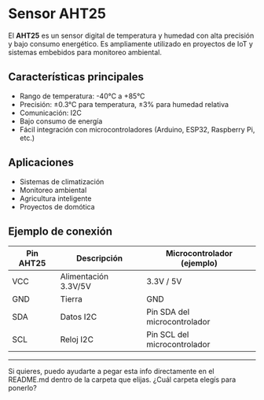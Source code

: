# Sensor AHT25

El **AHT25** es un sensor digital de temperatura y humedad con alta precisión y bajo consumo energético. Es ampliamente utilizado en proyectos de IoT y sistemas embebidos para monitoreo ambiental.

## Características principales

- Rango de temperatura: -40°C a +85°C
- Precisión: ±0.3°C para temperatura, ±3% para humedad relativa
- Comunicación: I2C
- Bajo consumo de energía
- Fácil integración con microcontroladores (Arduino, ESP32, Raspberry Pi, etc.)

## Aplicaciones

- Sistemas de climatización
- Monitoreo ambiental
- Agricultura inteligente
- Proyectos de domótica

## Ejemplo de conexión

| Pin AHT25 | Descripción          | Microcontrolador (ejemplo) |
|-----------|----------------------|----------------------------|
| VCC       | Alimentación 3.3V/5V | 3.3V / 5V                  |
| GND       | Tierra               | GND                        |
| SDA       | Datos I2C            | Pin SDA del microcontrolador|
| SCL       | Reloj I2C            | Pin SCL del microcontrolador|

---

Si quieres, puedo ayudarte a pegar esta info directamente en el README.md dentro de la carpeta que elijas. ¿Cuál carpeta elegís para ponerlo?
